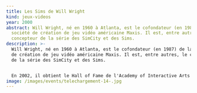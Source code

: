 ```yaml
---
title: Les Sims de Will Wright
kind: jeux-videos
year: 2000
abstract: Will Wright, né en 1960 à Atlanta, est le cofondateur (en 1987) de la
  société de création de jeu vidéo américaine Maxis. Il est, entre autres, le
  concepteur de la série des SimCity et des Sims.
description: >-
  Will Wright, né en 1960 à Atlanta, est le cofondateur (en 1987) de la société
  de création de jeu vidéo américaine Maxis. Il est, entre autres, le concepteur
  de la série des SimCity et des Sims.


  En 2002, il obtient le Hall of Fame de l'Academy of Interactive Arts and Sciences qui récompense les meilleurs créateurs de jeu vidéo. En 2000, il crée la suite des Sims, devenu un important succès commercial. Ce sont Les Sims 2, qui sortent en septembre 2004, ainsi que des extensions un peu plus tard (Nuit de folie, Joyeux Noël, Academy, etc.).
image: /images/events/telechargement-14-.jpg
---
```

